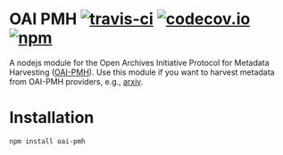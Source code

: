 # OAI PMH [![travis-ci](https://travis-ci.org/paperhive/oai-pmh.svg?branch=master)](https://travis-ci.org/paperhive/oai-pmh) [![codecov.io](https://codecov.io/github/paperhive/oai-pmh/coverage.svg?branch=master)](https://codecov.io/github/paperhive/oai-pmh?branch=master) [![npm](https://img.shields.io/npm/v/oai-pmh.svg)](https://www.npmjs.com/package/oai-pmh)

A nodejs module for the Open Archives Initiative Protocol for Metadata Harvesting ([OAI-PMH](http://www.openarchives.org/OAI/openarchivesprotocol.html)). Use this module if you want to harvest metadata from OAI-PMH providers, e.g., [arxiv](http://arxiv.org/).

# Installation
```
npm install oai-pmh
```
